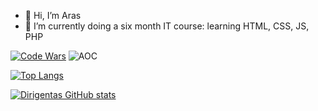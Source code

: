 - 👋 Hi, I’m Aras
- 🌱 I’m currently doing a six month IT course: learning HTML, CSS, JS, PHP

[![Code Wars](https://www.codewars.com/users/Dirigentas/badges/large)](https://www.codewars.com/users/Dirigentas)
![AOC](https://img.shields.io/badge/stars%20⭐-15-yellow)




[![Top Langs](https://github-readme-stats.vercel.app/api/top-langs/?username=Dirigentas&layout=compact)](https://github.com/Dirigentas/github-readme-stats)

[![Dirigentas GitHub stats](https://github-readme-stats.vercel.app/api?username=Dirigentas)](https://github.com/Dirigentas/github-readme-stats)

<!---
Dirigentas/Dirigentas is a ✨ special ✨ repository because its `README.md` (this file) appears on your GitHub profile.
You can click the Preview link to take a look at your changes.

- 👀 I’m interested in ...
- 💞️ I’m looking to collaborate on ...
- 📫 How to reach me ...

[![Top Langs](https://github-readme-stats.vercel.app/api/top-langs/?username=Dirigentas)](https://github.com/Dirigentas/github-readme-stats)
--->
